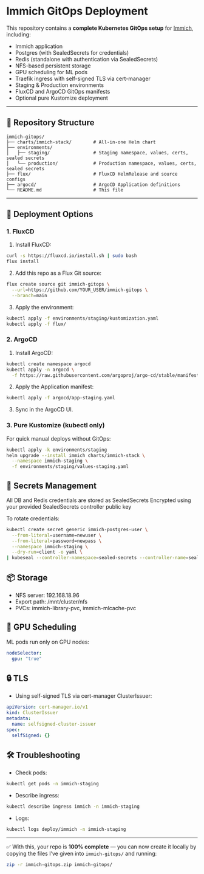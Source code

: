 # Immich GitOps Deployment

This repository contains a **complete Kubernetes GitOps setup** for [Immich](https://immich.app), including:
- Immich application
- Postgres (with SealedSecrets for credentials)
- Redis (standalone with authentication via SealedSecrets)
- NFS-based persistent storage
- GPU scheduling for ML pods
- Traefik ingress with self-signed TLS via cert-manager
- Staging & Production environments
- FluxCD and ArgoCD GitOps manifests
- Optional pure Kustomize deployment

---

## 📂 Repository Structure

```text
immich-gitops/
├── charts/immich-stack/        # All-in-one Helm chart
├── environments/
│   ├── staging/                # Staging namespace, values, certs, sealed secrets
│   └── production/             # Production namespace, values, certs, sealed secrets
├── flux/                       # FluxCD HelmRelease and source configs
├── argocd/                     # ArgoCD Application definitions
└── README.md                   # This file
```

---

## 🚀 Deployment Options

### **1. FluxCD**

1. Install FluxCD:
```bash
curl -s https://fluxcd.io/install.sh | sudo bash
flux install
```

2.	Add this repo as a Flux Git source:
```bash
flux create source git immich-gitops \
  --url=https://github.com/YOUR_USER/immich-gitops \
  --branch=main
```

3.	Apply the environment:
```bash
kubectl apply -f environments/staging/kustomization.yaml
kubectl apply -f flux/
```

### **2. ArgoCD**

1.	Install ArgoCD:
```bash
kubectl create namespace argocd
kubectl apply -n argocd \
  -f https://raw.githubusercontent.com/argoproj/argo-cd/stable/manifests/install.yaml
```

2.	Apply the Application manifest:
```bash
kubectl apply -f argocd/app-staging.yaml
```

3.	Sync in the ArgoCD UI.

### **3. Pure Kustomize (kubectl only)**
For quick manual deploys without GitOps:
```bash
kubectl apply -k environments/staging
helm upgrade --install immich charts/immich-stack \
  --namespace immich-staging \
  -f environments/staging/values-staging.yaml
```

## 🔑 Secrets Management
All DB and Redis credentials are stored as SealedSecrets
Encrypted using your provided SealedSecrets controller public key

To rotate credentials:

```bash
kubectl create secret generic immich-postgres-user \
  --from-literal=username=newuser \
  --from-literal=password=newpass \
  --namespace immich-staging \
  --dry-run=client -o yaml \
| kubeseal --controller-namespace=sealed-secrets --controller-name=sealed-secrets -o yaml > environments/staging/sealed/db-sealed.yaml
```

## 📦 Storage
* NFS server: 192.168.18.96
* Export path: /mnt/cluster/nfs
* PVCs: immich-library-pvc, immich-mlcache-pvc

## 🎯 GPU Scheduling
ML pods run only on GPU nodes:
```yaml
nodeSelector:
  gpu: "true"
```

## 🔒 TLS
* Using self-signed TLS via cert-manager ClusterIssuer:
``` yaml
apiVersion: cert-manager.io/v1
kind: ClusterIssuer
metadata:
  name: selfsigned-cluster-issuer
spec:
  selfSigned: {}
```

## 🛠 Troubleshooting
* Check pods:
```bash
kubectl get pods -n immich-staging
```

* Describe ingress:
``` bash
kubectl describe ingress immich -n immich-staging
```
* Logs:
``` bash
kubectl logs deploy/immich -n immich-staging
```

---

✅ With this, your repo is **100% complete** — you can now create it locally by copying the files I’ve given into `immich-gitops/` and running:
```bash
zip -r immich-gitops.zip immich-gitops/